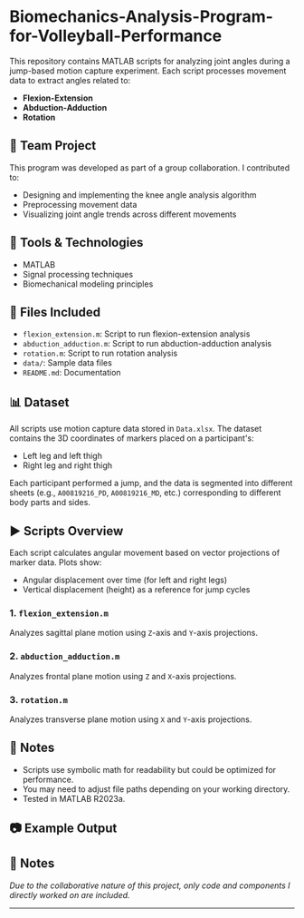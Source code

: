 # Biomechanics-Analysis-Program-for-Volleyball-Performance

This repository contains MATLAB scripts for analyzing joint angles during a jump-based motion capture experiment. Each script processes movement data to extract angles related to:

- **Flexion-Extension**
- **Abduction-Adduction**
- **Rotation**

## 👥 Team Project

This program was developed as part of a group collaboration. I contributed to:
- Designing and implementing the knee angle analysis algorithm
- Preprocessing movement data
- Visualizing joint angle trends across different movements

## 🧪 Tools & Technologies

- MATLAB
- Signal processing techniques
- Biomechanical modeling principles

## 📁 Files Included

- `flexion_extension.m`: Script to run flexion-extension analysis
- `abduction_adduction.m`: Script to run abduction-adduction analysis
- `rotation.m`: Script to run rotation analysis
- `data/`: Sample data files
- `README.md`: Documentation

## 📊 Dataset

All scripts use motion capture data stored in `Data.xlsx`. The dataset contains the 3D coordinates of markers placed on a participant's:

- Left leg and left thigh
- Right leg and right thigh

Each participant performed a jump, and the data is segmented into different sheets (e.g., `A00819216_PD`, `A00819216_MD`, etc.) corresponding to different body parts and sides.

## ▶️ Scripts Overview

Each script calculates angular movement based on vector projections of marker data. Plots show:

- Angular displacement over time (for left and right legs)
- Vertical displacement (height) as a reference for jump cycles

### 1. `flexion_extension.m`
Analyzes sagittal plane motion using `Z`-axis and `Y`-axis projections.

### 2. `abduction_adduction.m`
Analyzes frontal plane motion using `Z` and `X`-axis projections.

### 3. `rotation.m`
Analyzes transverse plane motion using `X` and `Y`-axis projections.

## 📌 Notes

- Scripts use symbolic math for readability but could be optimized for performance.
- You may need to adjust file paths depending on your working directory.
- Tested in MATLAB R2023a.

## 📷 Example Output


## 📝 Notes

*Due to the collaborative nature of this project, only code and components I directly worked on are included.*

---

